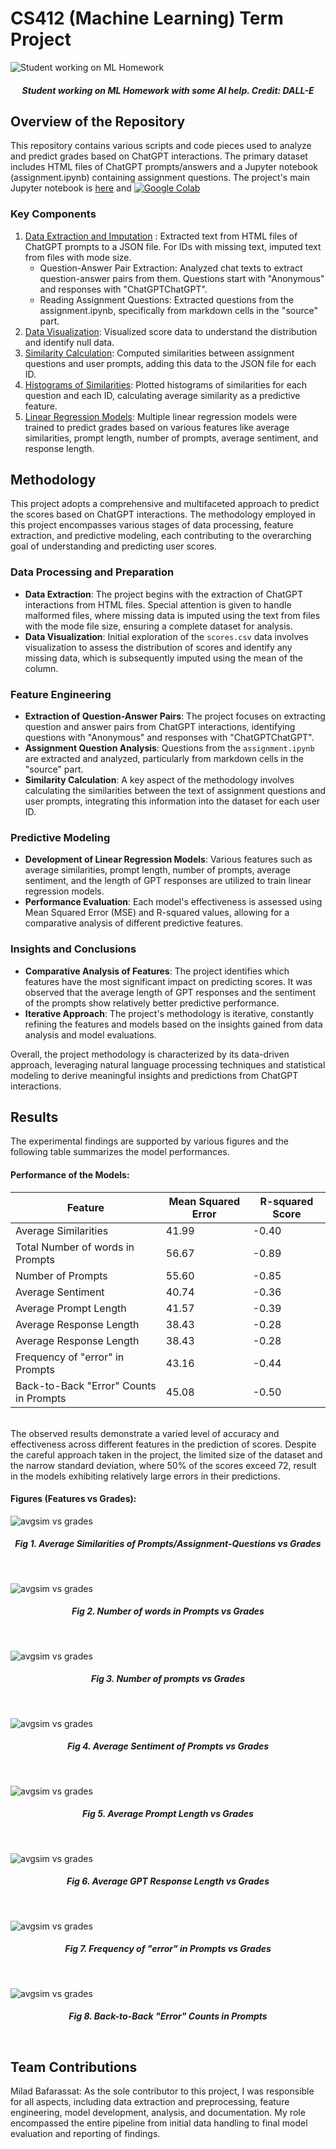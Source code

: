 # CS412 (Machine Learning) Term Project

![Student working on ML Homework](https://github.com/Miladbaf/CS412_Term_Project/blob/main/Project-Notebooks/DALL%C2%B7E%202024-01-17.png?raw=true)
##### <p align="center">Student working on ML Homework with some AI help. Credit: DALL-E</p>


## Overview of the Repository

This repository contains various scripts and code pieces used to analyze and predict grades based on ChatGPT interactions. The primary dataset includes HTML files of ChatGPT prompts/answers and a Jupyter notebook (assignment.ipynb) containing assignment questions. The project's main Jupyter notebook is [here](Project-Notebooks/Main_Project_Notebook.ipynb) and [![Google Colab](https://colab.research.google.com/assets/colab-badge.svg)](https://colab.research.google.com/drive/1DLr98rnqzgORzFtDEM4QTKVzRmVhtSPi?usp=sharing)

### Key Components

1. [Data Extraction and Imputation](Project-Notebooks/Sub-Notebooks/Data-Extraction-and-Imputation.ipynb)
: Extracted text from HTML files of ChatGPT prompts to a JSON file. For IDs with missing text, imputed text from files with mode size.
   + Question-Answer Pair Extraction: Analyzed chat texts to extract question-answer pairs from them. Questions start with "Anonymous" and responses with "ChatGPTChatGPT".
   + Reading Assignment Questions: Extracted questions from the assignment.ipynb, specifically from markdown cells in the "source" part.  
2. [Data Visualization](Project-Notebooks/Sub-Notebooks/Data-Visualization.ipynb): Visualized score data to understand the distribution and identify null data.  
3. [Similarity Calculation](Project-Notebooks/Sub-Notebooks/Similarity-Calculation.ipynb): Computed similarities between assignment questions and user prompts, adding this data to the JSON file for each ID.  
4. [Histograms of Similarities](Project-Notebooks/Sub-Notebooks/Histograms-of-Similarities.ipynb): Plotted histograms of similarities for each question and each ID, calculating average similarity as a predictive feature.  
5. [Linear Regression Models](Project-Notebooks/Sub-Notebooks/Linear-Regression-Models.ipynb): Multiple linear regression models were trained to predict grades based on various features like average similarities, prompt length, number of prompts, average sentiment, and response length.


## **Methodology**

This project adopts a comprehensive and multifaceted approach to predict the scores based on ChatGPT interactions. The methodology employed in this project encompasses various stages of data processing, feature extraction, and predictive modeling, each contributing to the overarching goal of understanding and predicting user scores.

### Data Processing and Preparation
- **Data Extraction**: The project begins with the extraction of ChatGPT interactions from HTML files. Special attention is given to handle malformed files, where missing data is imputed using the text from files with the mode file size, ensuring a complete dataset for analysis.
- **Data Visualization**: Initial exploration of the `scores.csv` data involves visualization to assess the distribution of scores and identify any missing data, which is subsequently imputed using the mean of the column.

### Feature Engineering
- **Extraction of Question-Answer Pairs**: The project focuses on extracting question and answer pairs from ChatGPT interactions, identifying questions with "Anonymous" and responses with "ChatGPTChatGPT".
- **Assignment Question Analysis**: Questions from the `assignment.ipynb` are extracted and analyzed, particularly from markdown cells in the "source" part.
- **Similarity Calculation**: A key aspect of the methodology involves calculating the similarities between the text of assignment questions and user prompts, integrating this information into the dataset for each user ID.

### Predictive Modeling
- **Development of Linear Regression Models**: Various features such as average similarities, prompt length, number of prompts, average sentiment, and the length of GPT responses are utilized to train linear regression models.
- **Performance Evaluation**: Each model's effectiveness is assessed using Mean Squared Error (MSE) and R-squared values, allowing for a comparative analysis of different predictive features.

### Insights and Conclusions
- **Comparative Analysis of Features**: The project identifies which features have the most significant impact on predicting scores. It was observed that the average length of GPT responses and the sentiment of the prompts show relatively better predictive performance.
- **Iterative Approach**: The project's methodology is iterative, constantly refining the features and models based on the insights gained from data analysis and model evaluations.

Overall, the project methodology is characterized by its data-driven approach, leveraging natural language processing techniques and statistical modeling to derive meaningful insights and predictions from ChatGPT interactions.

## Results

The experimental findings are supported by various figures and the following table summarizes the model performances. 

#### Performance of the Models:


| Feature                            | Mean Squared Error | R-squared Score |
|-----------------------------------------|--------------------|-----------------|
| Average Similarities                    | 41.99              | -0.40           |
| Total Number of words in Prompts        | 56.67              | -0.89           |
| Number of Prompts                       | 55.60              | -0.85           |
| Average Sentiment                       | 40.74              | -0.36           |
| Average Prompt Length                   | 41.57              | -0.39           |
| Average Response Length                 | 38.43              | -0.28           |
| Average Response Length                 | 38.43              | -0.28           |
| Frequency of "error" in Prompts         | 43.16              | -0.44           |
| Back-to-Back "Error" Counts in Prompts  | 45.08              | -0.50           |

<br />
The observed results demonstrate a varied level of accuracy and effectiveness across different features in the prediction of scores. Despite the careful approach taken in the project, the limited size of the dataset and the narrow standard deviation, where 50% of the scores exceed 72, result in the models exhibiting relatively large errors in their predictions.

#### Figures (Features vs Grades):

![avgsim vs grades](https://github.com/Miladbaf/CS412_Term_Project/blob/main/Project-Notebooks/avgsim.png?raw=true)
##### <p align="center">Fig 1. Average Similarities of Prompts/Assignment-Questions vs Grades</p><br />

![avgsim vs grades](https://github.com/Miladbaf/CS412_Term_Project/blob/main/Project-Notebooks/promptnumofwords.png?raw=true)
##### <p align="center">Fig 2. Number of words in Prompts vs Grades</p><br />

![avgsim vs grades](https://github.com/Miladbaf/CS412_Term_Project/blob/main/Project-Notebooks/numofprompts.png?raw=true)
##### <p align="center">Fig 3. Number of prompts vs Grades</p><br />

![avgsim vs grades](https://github.com/Miladbaf/CS412_Term_Project/blob/main/Project-Notebooks/avgsentiment.png?raw=true)
##### <p align="center">Fig 4. Average Sentiment of Prompts vs Grades</p><br />

![avgsim vs grades](https://github.com/Miladbaf/CS412_Term_Project/blob/main/Project-Notebooks/avglengthprompts.png?raw=true)
##### <p align="center">Fig 5. Average Prompt Length vs Grades</p><br />

![avgsim vs grades](https://github.com/Miladbaf/CS412_Term_Project/blob/main/Project-Notebooks/avglengthresponses.png?raw=true)  
##### <p align="center">Fig 6. Average GPT Response Length vs Grades</p><br />

![avgsim vs grades](https://github.com/Miladbaf/CS412_Term_Project/blob/main/Project-Notebooks/errors.png?raw=true)  
##### <p align="center">Fig 7. Frequency of "error" in Prompts vs Grades</p><br />

![avgsim vs grades](https://github.com/Miladbaf/CS412_Term_Project/blob/main/Project-Notebooks/backtoback-errors.png?raw=true)  
##### <p align="center">Fig 8. Back-to-Back "Error" Counts in Prompts</p><br />

## Team Contributions

Milad Bafarassat: As the sole contributor to this project, I was responsible for all aspects, including data extraction and preprocessing, feature engineering, model development, analysis, and documentation. My role encompassed the entire pipeline from initial data handling to final model evaluation and reporting of findings.


